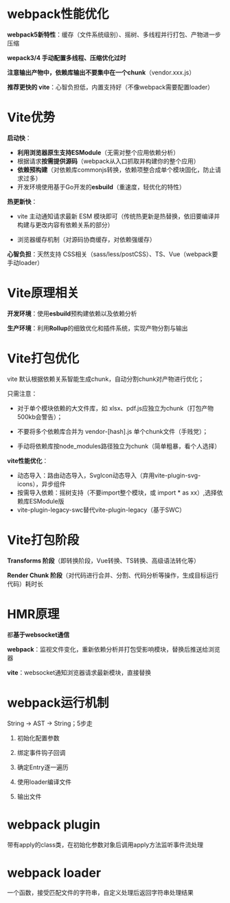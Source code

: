 # webpack性能优化

**webpack5新特性**：缓存（文件系统级别）、摇树、多线程并行打包、产物进一步压缩

**wepack3/4 手动配置多线程、压缩优化过时**

**注意输出产物中，依赖库输出不要集中在一个chunk**（vendor.xxx.js）

**推荐更快的 vite**：心智负担低，内置支持好（不像webpack需要配置loader）

# Vite优势

**启动快**：

- **利用浏览器原生支持ESModule**（无需对整个应用依赖分析）
- 根据请求**按需提供源码**（webpack从入口抓取并构建你的整个应用）
- **依赖预构建**（对依赖库commonjs转换，依赖项整合成单个模块固化，防止请求过多）
- 开发环境使用基于Go开发的**esbuild**（重速度，轻优化的特性）

**热更新快**：

- vite 主动通知请求最新 ESM 模块即可（传统热更新是热替换，依旧要编译并构建与更改内容有依赖关系的部分）

- 浏览器缓存机制（对源码协商缓存，对依赖强缓存）

**心智负担**：天然支持 CSS相关（sass/less/postCSS）、TS、Vue（webpack要手动loader）

# Vite原理相关

**开发环境**：使用**esbuild**预构建依赖以及依赖分析

**生产环境**：利用**Rollup**的细致优化和插件系统，实现产物分割与输出

# Vite打包优化

vite 默认根据依赖关系智能生成chunk，自动分割chunk对产物进行优化；

只需注意：

- 对于单个模块依赖的大文件库，如 xlsx、pdf.js应独立为chunk（打包产物500kb会警告）；

- 不要将多个依赖库合并为 vendor-[hash].js 单个chunk文件（手贱党）；

- 手动将依赖库按node_modules路径独立为chunk（简单粗暴，看个人选择）

**vite性能优化**：

- 动态导入：路由动态导入，SvgIcon动态导入（弃用vite-plugin-svg-icons），异步组件
- 按需导入依赖：摇树支持（不要import整个模块，或 import * as xx）,选择依赖库ESModule版
- vite-plugin-legacy-swc替代vite-plugin-legacy（基于SWC）

# Vite打包阶段

**Transforms 阶段**（即转换阶段，Vue转换、TS转换、高级语法转化等）

**Render Chunk 阶段**（对代码进行合并、分割、代码分析等操作，生成目标运行代码）耗时长

# HMR原理

都**基于websocket通信**

**webpack**：监视文件变化，重新依赖分析并打包受影响模块，替换后推送给浏览器

**vite**：websocket通知浏览器请求最新模块，直接替换

# webpack运行机制

String -> AST -> String；5步走

1. 初始化配置参数
  
2. 绑定事件钩子回调
  
3. 确定Entry逐一遍历
  
4. 使用loader编译文件
  
5. 输出文件

# webpack plugin

带有apply的class类，在初始化参数对象后调用apply方法监听事件流处理

# webpack loader

一个函数，接受匹配文件的字符串，自定义处理后返回字符串处理结果
